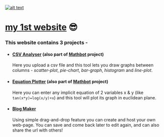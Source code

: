 [![alt text](https://github.com/NNboru/poka/raw/master/static/favicon.ico 'pooka 😎')](http://poka.pythonanywhere.com/)

# [my 1st website](http://poka.pythonanywhere.com/) 😎

### This website contains 3 projects -
- #### [CSV Analyser](https://poka.pythonanywhere.com/plotYourFile) (also part of [Mathbot](https://github.com/nnboru/botbase) project)
  Here you upload a csv file and this tool lets you draw graphs between columns - _scatter-plot_, _pie-chart_, _bar-graph_, _histogram_ and _line-plot_.
- #### [Equation Plotter](https://poka.pythonanywhere.com/EquationPlotter) (also part of [Mathbot](https://github.com/nnboru/botbase) project)
  Here you can enter any implicit equation of 2 variables x & y (like `tan(x*y)=log(x/y)+x`) and this tool will plot its graph in euclidean plane.
- #### [Blog Maker](https://poka.pythonanywhere.com/myPage)
  Using simple drag-and-drop feature you can create and host your own web-page. You can save and come back later to edit again, and can also share the url with others!
